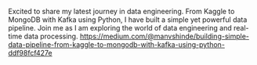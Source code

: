 Excited to share my latest journey in data engineering. From Kaggle to MongoDB with Kafka using Python, I have built a simple yet powerful data pipeline. Join me as I am exploring the world of data engineering and real-time data processing. 
https://medium.com/@manvshinde/building-simple-data-pipeline-from-kaggle-to-mongodb-with-kafka-using-python-ddf98fcf427e
